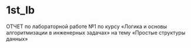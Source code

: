# 1st_lb
ОТЧЕТ по лабораторной работе №1 по курсу «Логика и основы алгоритмизации в инженерных задачах» на тему «Простые структуры данных» 
